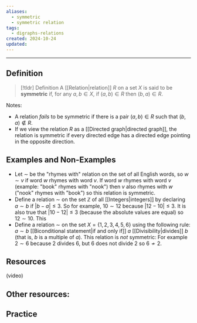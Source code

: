 ```yaml
---
aliases:
  - symmetric
  - symmetric relation
tags:
  - digraphs-relations
created: 2024-10-24
updated:
---
```

---
## Definition 

> [!tldr] Definition
> A [[Relation|relation]] $R$ on a set $X$ is said to be **symmetric** if, for any $a,b \in X$, if $(a,b) \in R$ then $(b,a) \in R$. 

Notes: 
- A relation *fails* to be symmetric if there is a pair $(a,b) \in R$ such that $(b,a) \not \in R$. 
- If we view the relation $R$ as a [[Directed graph|directed graph]], the relation is symmetric if every directed edge has a directed edge pointing in the opposite direction. 

## Examples and Non-Examples

* Let $\sim$ be the "rhymes with" relation on the set of all English words, so $w \sim v$ if word $w$ rhymes with word $v$. If word $w$ rhymes with word $v$ (example: "book" rhymes with "nook") then $v$ also rhymes with $w$ ("nook" rhymes with "book") so this relation is symmetric. 
* Define a relation $\sim$ on the set $\mathbb{Z}$ of all [[Integers|integers]] by declaring $a \sim b$ if $|b-a| \leq 3$. So for example, $10 \sim 12$ because $|12 - 10| \leq 3$. It is also true that $|10-12| \leq 3$ (because the absolute values are equal) so $12 \sim 10$. This 
* Define a relation $\sim$ on the set $X = \{1,2,3,4,5,6\}$ using the following rule: $a \sim b$ [[Biconditional statement|if and only if]] $a$ [[Divisibility|divides]] $b$ (that is, $b$ is a multiple of $a$). This relation is *not* symmetric: For example $2 \sim 6$ because $2$ divides $6$, but $6$ does not divide $2$ so $6 \not \sim 2$. 



## Resources 

(video)

Other resources: 
- 

## Practice 
